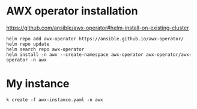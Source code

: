 # AWX operator installation

https://github.com/ansible/awx-operator#helm-install-on-existing-cluster

```
helm repo add awx-operator https://ansible.github.io/awx-operator/
helm repo update
helm search repo awx-operator
helm install -n awx --create-namespace awx-operator awx-operator/awx-operator -n awx
```

# My instance
```
k create -f awx-instance.yaml -n awx
```

